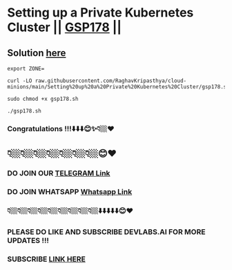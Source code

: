 # Setting up a Private Kubernetes Cluster || [GSP178](https://www.cloudskillsboost.google/focuses/867?parent=catalog) ||

## Solution [here](https://youtu.be/zcfYEDqPBQY)


```
export ZONE=
```
```
curl -LO raw.githubusercontent.com/RaghavKripasthya/cloud-minions/main/Setting%20up%20a%20Private%20Kubernetes%20Cluster/gsp178.sh

sudo chmod +x gsp178.sh

./gsp178.sh
```

### Congratulations !!!⬇️⬇️⬇️😊✨👇🏼❤️
## 👇🏼👇🏼👇🏼👇🏼👇🏼👇🏼👇🏼😊❤️
### DO JOIN OUR [TELEGRAM Link](https://t.me/+VsYwuNuMI9NiNzM9) 
### DO JOIN WHATSAPP [Whatsapp Link](https://chat.whatsapp.com/BeGG0HXiM469i3WFMgm4qs)
### 👇🏼👇🏼👇🏼👇🏼👇🏼👇🏼👇🏼👇🏼👇🏼⬇️⬇️⬇️⬇️⬇️😊❤️
### PLEASE DO LIKE AND SUBSCRIBE DEVLABS.AI FOR MORE UPDATES !!!
### SUBSCRIBE [LINK HERE](https://www.youtube.com/channel/UCVFPYmP2CZvVmICxw7YHT8A)
